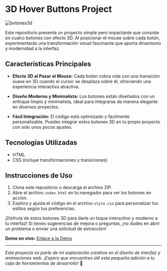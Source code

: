 # 3D Hover Buttons Project

![botones3d](https://github.com/josecondori-ai/botones3D/assets/62406594/0b98b1e8-d352-4d05-8e81-9f370b435a8d)

Este repositorio presenta un proyecto simple pero impactante que consiste en cuatro botones con efecto 3D. Al posicionar el mouse sobre cada botón, experimentarás una transformación visual fascinante que aporta dinamismo y modernidad a la interfaz.

## Características Principales

- **Efecto 3D al Pasar el Mouse:** Cada botón cobra vida con una transición suave en 3D cuando el cursor se desplaza sobre él, ofreciendo una experiencia interactiva atractiva.

- **Diseño Moderno y Minimalista:** Los botones están diseñados con un enfoque limpio y minimalista, ideal para integrarse de manera elegante en diversos proyectos.

- **Fácil Integración:** El código está optimizado y fácilmente personalizable. Puedes integrar estos botones 3D en tu propio proyecto con solo unos pocos ajustes.

## Tecnologías Utilizadas

- HTML
- CSS (incluye transformaciones y transiciones)

## Instrucciones de Uso

1. Clona este repositorio o descarga el archivo ZIP.
2. Abre el archivo `index.html` en tu navegador para ver los botones en acción.
3. Explora y ajusta el código en el archivo `style.css` para personalizar los estilos según tus preferencias.

¡Disfruta de estos botones 3D para darle un toque interactivo y moderno a tu interfaz! Si tienes sugerencias de mejora o preguntas, ¡no dudes en abrir un problema o enviar una solicitud de extracción!

**Demo en vivo:** [Enlace a la Demo](https://josecondori-ai.github.io/botones3D/) 

---

*Este proyecto es parte de mi exploración creativa en el diseño de interfaz y animaciones web. ¡Espero que encuentres útil esta pequeña adición a tu caja de herramientas de desarrollo!* 🚀
